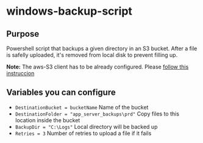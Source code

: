 # windows-backup-script

## Purpose
Powershell script that backups a given directory in an S3 bucket. After a file is safelly uploaded, it's removed from local disk to prevent filling up. 

**Note:** The aws-S3 client has to be already configured. Please [follow this instruccion](https://docs.aws.amazon.com/powershell/latest/userguide/specifying-your-aws-credentials.html)

## Variables you can configure
 - `DestinationBucket = bucketName` Name of the bucket
 - `DestinationFolder = "app_server_backups\prd"` Copy files to this location inside the bucket
 - `BackupDir = "C:\Logs"` Local directory will be backed up
 - `Retries = 3` Number of retries to upload a file if it fails
